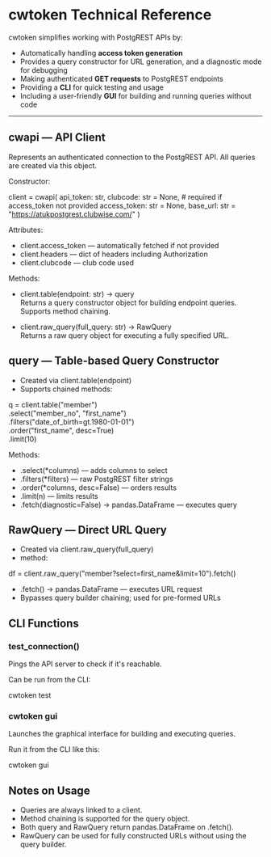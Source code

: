cwtoken Technical Reference
===========================

cwtoken simplifies working with PostgREST APIs by:

- Automatically handling **access token generation**
- Provides a query constructor for URL generation, and a diagnostic mode for debugging
- Making authenticated **GET requests** to PostgREST endpoints
- Providing a **CLI** for quick testing and usage
- Including a user-friendly **GUI** for building and running queries without code

---

cwapi — API Client
------------------

Represents an authenticated connection to the PostgREST API. All queries are created via this object.

Constructor:

client = cwapi(
    api_token: str,
    clubcode: str = None,        # required if access_token not provided
    access_token: str = None,
    base_url: str = "https://atukpostgrest.clubwise.com/"
)

Attributes:

- client.access_token — automatically fetched if not provided
- client.headers — dict of headers including Authorization
- client.clubcode — club code used

Methods:

- client.table(endpoint: str) -> query  
  Returns a query constructor object for building endpoint queries. Supports method chaining.

- client.raw_query(full_query: str) -> RawQuery  
  Returns a raw query object for executing a fully specified URL.

query — Table-based Query Constructor
-------------------------------------

- Created via client.table(endpoint)
- Supports chained methods:

q = client.table("member") \
          .select("member_no", "first_name") \
          .filters("date_of_birth=gt.1980-01-01") \
          .order("first_name", desc=True) \
          .limit(10)

Methods:

- .select(*columns) — adds columns to select
- .filters(*filters) — raw PostgREST filter strings
- .order(*columns, desc=False) — orders results
- .limit(n) — limits results
- .fetch(diagnostic=False) -> pandas.DataFrame — executes query

RawQuery — Direct URL Query
---------------------------

- Created via client.raw_query(full_query)
- method:

df = client.raw_query("member?select=first_name&limit=10").fetch()

- .fetch() -> pandas.DataFrame — executes URL request
- Bypasses query builder chaining; used for pre-formed URLs

CLI Functions
-------------

### test_connection()

Pings the API server to check if it's reachable.

Can be run from the CLI:

cwtoken test

### cwtoken gui
Launches the graphical interface for building and executing queries.

Run it from the CLI like this:

cwtoken gui

Notes on Usage
--------------

- Queries are always linked to a client.
- Method chaining is supported for the query object.
- Both query and RawQuery return pandas.DataFrame on .fetch().
- RawQuery can be used for fully constructed URLs without using the query builder.